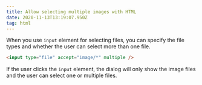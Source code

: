 ```yaml
---
title: Allow selecting multiple images with HTML
date: 2020-11-13T13:19:07.950Z
tag: html
---
```

When you use `input` element for selecting files, you can specify the file types and whether the user can select more than one file.

```html
<input type="file" accept="image/*" multiple />
```

If the user clicks the `input` element, the dialog will only show the image files and the user can select one or multiple files.